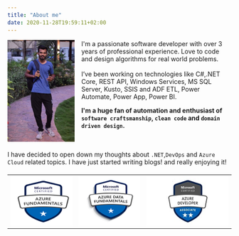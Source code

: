 ```yaml
---
title: "About me"
date: 2020-11-28T19:59:11+02:00
---
```

<style>
   .avatar{
        float: left;
        margin: 0 15px 15px 0;
        width: 30%;
    }
    #certificats{
        table-layout: fixed;
        width:100%;
        margin: 20px 0px;
    }
    #certificats td{
        vertical-align:top;
    }

    #contact{
        font-size: 6em;
        text-align: center;
    }
</style>



<img class="avatar" src="author.jpg">

I'm a passionate software developer with over 3 years of professional experience. Love to code and design algorithms for real world problems.
</br></br>
I’ve been working on technologies like C#,.NET Core, REST API, Windows Services, MS SQL Server, Kusto, SSIS and ADF ETL, Power Automate, Power App, Power BI.

 __I'm a huge fan of automation and enthusiast of `software craftsmanship`, `clean code` and `domain driven design`.__

<br/><br/>
I have decided to open down my thoughts about `.NET`,`DevOps` and `Azure Cloud` related topics.
I have just started writing blogs! and really enjoying it!

<div id="contact">
<a href="" id="mailaddress"><i class="fa fa-envelope-square"></i></a>
<a href="https://twitter.com/hiray_raj"><i class="fa fa-twitter"></i></a>
<a href="https://www.linkedin.com/in/rajendra-hiray-aa137010b/"><i class="fa fa-linkedin"></i></a>
</div>


<table id="certificats">
<tr>
<td><img src="AZ-900.png"/></td>
<td><img src="DP-900.png"/></td>
<td><img src="AZ-203.jpg"/></td>
</tr>
</table>

<script>
document.addEventListener("DOMContentLoaded", function(){
    $("#mailaddress").attr("href", "mailto:" + "raj.hiray" + "@outlook" + ".com");
});
</script>
